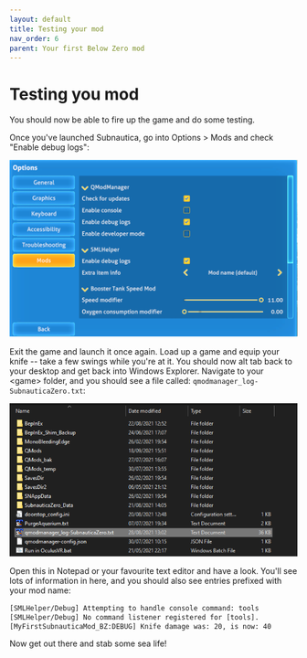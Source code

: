 ```yaml
---
layout: default
title: Testing your mod
nav_order: 6
parent: Your first Below Zero mod
---
```


# Testing you mod

You should now be able to fire up the game and do some testing.

Once you've launched Subnautica, go into Options \> Mods and check "Enable debug logs":

![](.\media\subnauticaenabledebug.png)

Exit the game and launch it once again. Load up a game and equip your knife -- take a few swings while you're at it. You should now alt tab back to your desktop and get back into Windows Explorer. Navigate to your \<game> folder, and you should see a file called: `qmodmanager_log-SubnauticaZero.txt`:

![](.\media\debugfilelocation.png)

Open this in Notepad or your favourite text editor and have a look. You'll see lots of information in here, and you should also see entries prefixed with your mod name:

```
[SMLHelper/Debug] Attempting to handle console command: tools
[SMLHelper/Debug] No command listener registered for [tools].
[MyFirstSubnauticaMod_BZ:DEBUG] Knife damage was: 20, is now: 40
```

Now get out there and stab some sea life!
